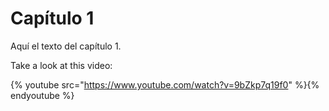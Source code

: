 # Capítulo 1

Aquí el texto del capítulo 1.

Take a look at this video:

{% youtube src="https://www.youtube.com/watch?v=9bZkp7q19f0" %}{% endyoutube %}




